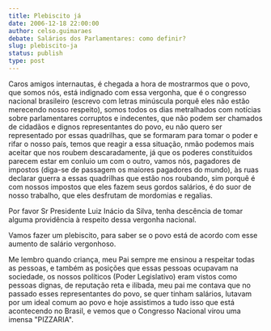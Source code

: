```yaml
---
title: Plebiscito já
date: 2006-12-18 22:00:00
author: celso.guimaraes
debate: Salários dos Parlamentares: como definir?
slug: plebiscito-ja
status: publish 
type: post
---
```


Caros amigos internautas, é chegada a hora de mostrarmos que o povo, que somos nós, está indignado com essa vergonha, que é o congresso nacional brasileiro (escrevo com letras minúscula porquê eles não estão merecendo nosso respeito), somos todos os dias metralhados com notícias sobre parlamentares corruptos e indecentes, que não podem ser chamados de cidadãos e dignos representantes do povo, eu não quero ser representado por essas quadrilhas, que se formaram para tomar o poder e rifar o nosso país, temos que reagir a essa situação, nmão podemos mais aceitar que nos roubem descaradamente, já que os poderes constituidos parecem estar em conluio um com o outro, vamos nós, pagadores de impostos (diga-se de passagem os maiores pagadores do mundo), às ruas declarar guerra a essas quadrilhas que estão nos roubando, sim porquê é com nossos impostos que eles fazem seus gordos salários, é do suor de nosso trabalho, que eles desfrutam de mordomias e regalias.  

 Por favor Sr Presidente Luiz Inácio da Silva, tenha descência de tomar alguma providência à respeito dessa vergonha nacional.  

 Vamos fazer um plebiscito, para saber se o povo está de acordo com esse aumento de salário vergonhoso.  

 Me lembro quando criança, meu Pai sempre me ensinou a respeitar todas as pessoas, e também as posições que essas pessoas ocupavam na sociedade, os nossos políticos (Poder Legislativo) eram vistos como pessoas dignas, de reputação reta e ilibada, meu pai me contava que no passado esses representantes do povo, se quer tinham salários, lutavam por um ideal comum ao povo e hoje assistimos a tudo isso que está acontecendo no Brasil, e vemos que o Congresso Nacional virou uma imensa "PIZZARIA".
